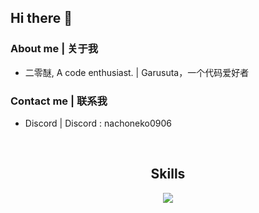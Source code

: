 ## Hi there 👋

### About me | 关于我

- 二零醚, A code enthusiast. | Garusuta，一个代码爱好者

### Contact me | 联系我

- Discord | Discord : nachoneko0906

<p align="center">
    <img alt="" src=https://img.shields.io/github/stars/Garusuta?style=for-the-badge&?affiliations=OWNER%2CCOLLABORATOR />
    <img alt="" src=https://komarev.com/ghpvc/?username=Garusuta&style=for-the-badge />
</p>

<h2 align="center">Skills </h2>

<p align="center">
  <a href="https://skillicons.dev">
    <img src="https://skillicons.dev/icons?i=go,py,bash,kotlin,rust,cs,vscode,androidstudio,java,vue,tauri,js,ts"/>
  </a>
</p>
